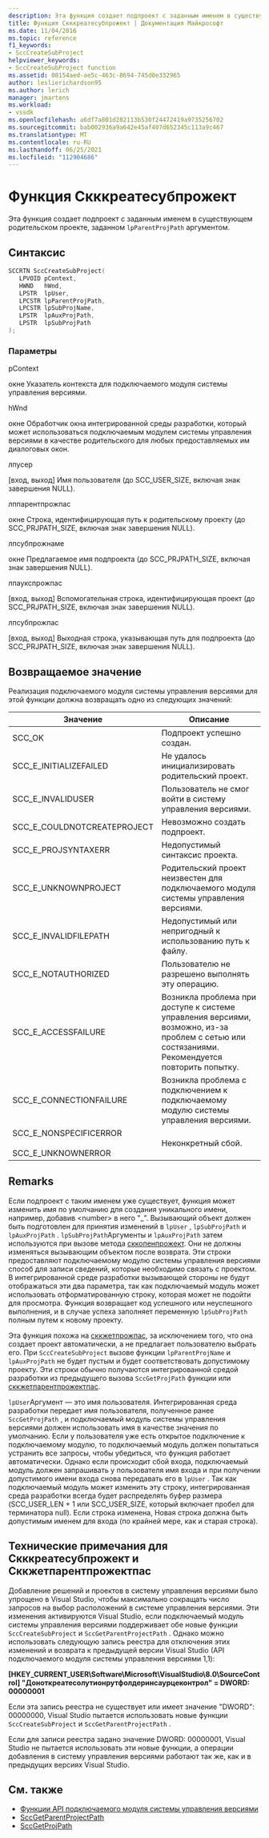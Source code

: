 ```yaml
---
description: Эта функция создает подпроект с заданным именем в существующем родительском проекте, указанном аргументом Лппарентпрожпас.
title: Функция Скккреатесубпрожект | Документация Майкрософт
ms.date: 11/04/2016
ms.topic: reference
f1_keywords:
- SccCreateSubProject
helpviewer_keywords:
- SccCreateSubProject function
ms.assetid: 08154aed-ae5c-463c-8694-745d0e332965
author: leslierichardson95
ms.author: lerich
manager: jmartens
ms.workload:
- vssdk
ms.openlocfilehash: a6df7a801d282113b530f24472419a9735256702
ms.sourcegitcommit: bab002936a9a642e45af407d652345c113a9c467
ms.translationtype: MT
ms.contentlocale: ru-RU
ms.lasthandoff: 06/25/2021
ms.locfileid: "112904686"
---
```

# <a name="scccreatesubproject-function"></a>Функция Скккреатесубпрожект
Эта функция создает подпроект с заданным именем в существующем родительском проекте, заданном `lpParentProjPath` аргументом.

## <a name="syntax"></a>Синтаксис

```cpp
SCCRTN SccCreateSubProject(
   LPVOID pContext,
   HWND   hWnd,
   LPSTR  lpUser,
   LPCSTR lpParentProjPath,
   LPCSTR lpSubProjName,
   LPSTR  lpAuxProjPath,
   LPSTR  lpSubProjPath
);
```

### <a name="parameters"></a>Параметры
 pContext

окне Указатель контекста для подключаемого модуля системы управления версиями.

 hWnd

окне Обработчик окна интегрированной среды разработки, который может использоваться подключаемым модулем системы управления версиями в качестве родительского для любых предоставляемых им диалоговых окон.

 лпусер

[вход, выход] Имя пользователя (до SCC_USER_SIZE, включая знак завершения NULL).

 лппарентпрожпас

окне Строка, идентифицирующая путь к родительскому проекту (до SCC_PRJPATH_SIZE, включая знак завершения NULL).

 лпсубпрожнаме

окне Предлагаемое имя подпроекта (до SCC_PRJPATH_SIZE, включая знак завершения NULL).

 лпаукспрожпас

[вход, выход] Вспомогательная строка, идентифицирующая проект (до SCC_PRJPATH_SIZE, включая знак завершения NULL).

 лпсубпрожпас

[вход, выход] Выходная строка, указывающая путь для подпроекта (до SCC_PRJPATH_SIZE, включая знак завершения NULL).

## <a name="return-value"></a>Возвращаемое значение
 Реализация подключаемого модуля системы управления версиями для этой функции должна возвращать одно из следующих значений:

|Значение|Описание|
|-----------|-----------------|
|SCC_OK|Подпроект успешно создан.|
|SCC_E_INITIALIZEFAILED|Не удалось инициализировать родительский проект.|
|SCC_E_INVALIDUSER|Пользователь не смог войти в систему управления версиями.|
|SCC_E_COULDNOTCREATEPROJECT|Невозможно создать подпроект.|
|SCC_E_PROJSYNTAXERR|Недопустимый синтаксис проекта.|
|SCC_E_UNKNOWNPROJECT|Родительский проект неизвестен для подключаемого модуля системы управления версиями.|
|SCC_E_INVALIDFILEPATH|Недопустимый или непригодный к использованию путь к файлу.|
|SCC_E_NOTAUTHORIZED|Пользователю не разрешено выполнять эту операцию.|
|SCC_E_ACCESSFAILURE|Возникла проблема при доступе к системе управления версиями, возможно, из-за проблем с сетью или состязаниями. Рекомендуется повторить попытку.|
|SCC_E_CONNECTIONFAILURE|Возникла проблема с подключением к подключаемому модулю системы управления версиями.|
|SCC_E_NONSPECIFICERROR<br /><br /> SCC_E_UNKNOWNERROR|Неконкретный сбой.|

## <a name="remarks"></a>Remarks
 Если подпроект с таким именем уже существует, функция может изменить имя по умолчанию для создания уникального имени, например, добавив \<number> в него "_". Вызывающий объект должен быть подготовлен для принятия изменений в `lpUser` , `lpSubProjPath` и `lpAuxProjPath` . `lpSubProjPath`Аргументы и `lpAuxProjPath` затем используются при вызове метода [сккопенпрожект](../extensibility/sccopenproject-function.md). Они не должны изменяться вызывающим объектом после возврата. Эти строки предоставляют подключаемому модулю системы управления версиями способ для записи сведений, которые необходимо связать с проектом. В интегрированной среде разработки вызывающей стороны не будут отображаться эти два параметра, так как подключаемый модуль может использовать отформатированную строку, которая может не подойти для просмотра. Функция возвращает код успешного или неуспешного выполнения, и в случае успеха заполняет переменную `lpSubProjPath` полным путем к новому проекту.

 Эта функция похожа на [сккжетпрожпас](../extensibility/sccgetprojpath-function.md), за исключением того, что она создает проект автоматически, а не предлагает пользователю выбрать его. При `SccCreateSubProject` вызове функции `lpParentProjName` и `lpAuxProjPath` не будет пустым и будет соответствовать допустимому проекту. Эти строки обычно получаются интегрированной средой разработки из предыдущего вызова `SccGetProjPath` функции или [сккжетпарентпрожектпас](../extensibility/sccgetparentprojectpath-function.md).

 `lpUser`Аргумент — это имя пользователя. Интегрированная среда разработки передает имя пользователя, полученное ранее `SccGetProjPath` , и подключаемый модуль системы управления версиями должен использовать имя в качестве значения по умолчанию. Если у пользователя уже есть открытое подключение к подключаемому модулю, то подключаемый модуль должен попытаться устранить все запросы, чтобы убедиться, что функция работает автоматически. Однако если происходит сбой входа, подключаемый модуль должен запрашивать у пользователя имя входа и при получении допустимого имени входа снова передавать его в `lpUser` . Так как подключаемый модуль может изменить эту строку, интегрированная среда разработки всегда будет распределять буфер размера (SCC_USER_LEN + 1 или SCC_USER_SIZE, который включает пробел для терминатора null). Если строка изменена, Новая строка должна быть допустимым именем для входа (по крайней мере, как и старая строка).

## <a name="technical-notes-for-scccreatesubproject-and-sccgetparentprojectpath"></a>Технические примечания для Скккреатесубпрожект и Сккжетпарентпрожектпас
 Добавление решений и проектов в систему управления версиями было упрощено в Visual Studio, чтобы максимально сокращать число запросов на выбор расположений в системе управления версиями. Эти изменения активируются Visual Studio, если подключаемый модуль системы управления версиями поддерживает обе новые функции `SccCreateSubProject` и `SccGetParentProjectPath` . Однако можно использовать следующую запись реестра для отключения этих изменений и возврата к предыдущей версии Visual Studio (API подключаемого модуля системы управления версиями 1,1):

 **[HKEY_CURRENT_USER\Software\Microsoft\VisualStudio\8.0\SourceControl] "Доноткреатесолутионрутфолдеринсаурцеконтрол" = DWORD: 00000001**

 Если эта запись реестра не существует или имеет значение "DWORD": 00000000, Visual Studio пытается использовать новые функции `SccCreateSubProject` и `SccGetParentProjectPath` .

 Если для записи реестра задано значение DWORD: 00000001, Visual Studio не пытается использовать эти новые функции, а операции добавления в систему управления версиями работают так же, как и в предыдущих версиях Visual Studio.

## <a name="see-also"></a>См. также
- [Функции API подключаемого модуля системы управления версиями](../extensibility/source-control-plug-in-api-functions.md)
- [SccGetParentProjectPath](../extensibility/sccgetparentprojectpath-function.md)
- [SccGetProjPath](../extensibility/sccgetprojpath-function.md)
